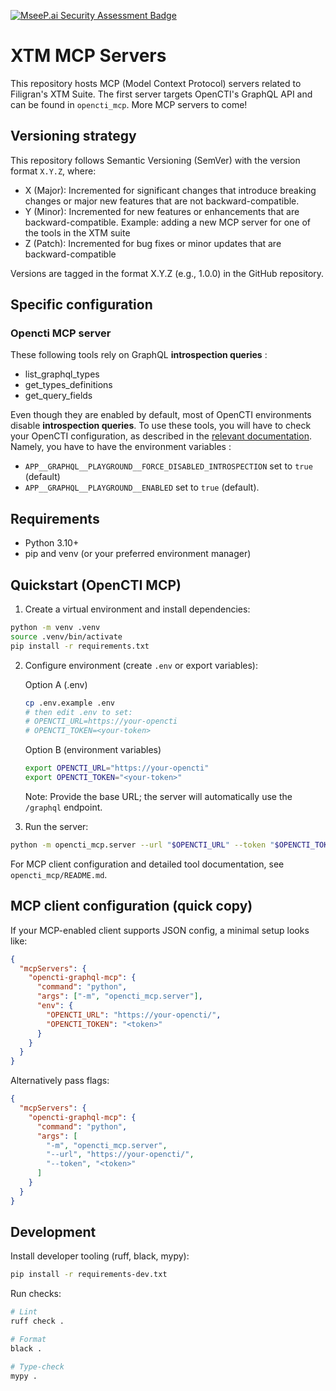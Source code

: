 [![MseeP.ai Security Assessment Badge](https://mseep.net/pr/filigranhq-xtm-mcp-badge.png)](https://mseep.ai/app/filigranhq-xtm-mcp)

# XTM MCP Servers

This repository hosts MCP (Model Context Protocol) servers related to Filigran's XTM Suite. The first server targets OpenCTI's GraphQL API and can be found in `opencti_mcp`. More MCP servers to come!

## Versioning strategy
This repository follows Semantic Versioning (SemVer) with the version format `X.Y.Z`, where:
- X (Major): Incremented for significant changes that introduce breaking changes or major new features that are not backward-compatible. 
- Y (Minor): Incremented for new features or enhancements that are backward-compatible. Example: adding a new MCP server for one of the tools in the XTM suite
- Z (Patch): Incremented for bug fixes or minor updates that are backward-compatible

Versions are tagged in the format X.Y.Z (e.g., 1.0.0) in the GitHub repository.

## Specific configuration

### Opencti MCP server
These following tools rely on GraphQL **introspection queries** : 

- list_graphql_types
- get_types_definitions
- get_query_fields

Even though they are enabled by default, most of OpenCTI environments disable **introspection queries**. To use these tools, you will have to check your OpenCTI configuration, as described in the [relevant documentation](https://docs.opencti.io/latest/deployment/configuration/?h=introspection#technical-customization). Namely, you have to have the environment variables :
* `APP__GRAPHQL__PLAYGROUND__FORCE_DISABLED_INTROSPECTION` set to `true` (default)
* `APP__GRAPHQL__PLAYGROUND__ENABLED` set to `true` (default).


## Requirements

- Python 3.10+
- pip and venv (or your preferred environment manager)

## Quickstart (OpenCTI MCP)

1. Create a virtual environment and install dependencies:
```bash
python -m venv .venv
source .venv/bin/activate
pip install -r requirements.txt
```

2. Configure environment (create `.env` or export variables):

   Option A (.env)
   ```bash
   cp .env.example .env
   # then edit .env to set:
   # OPENCTI_URL=https://your-opencti
   # OPENCTI_TOKEN=<your-token>
   ```

   Option B (environment variables)
   ```bash
   export OPENCTI_URL="https://your-opencti"
   export OPENCTI_TOKEN="<your-token>"
   ```

   Note: Provide the base URL; the server will automatically use the `/graphql` endpoint.

3. Run the server:
```bash
python -m opencti_mcp.server --url "$OPENCTI_URL" --token "$OPENCTI_TOKEN"
```

For MCP client configuration and detailed tool documentation, see `opencti_mcp/README.md`.

## MCP client configuration (quick copy)

If your MCP-enabled client supports JSON config, a minimal setup looks like:

```json
{
  "mcpServers": {
    "opencti-graphql-mcp": {
      "command": "python",
      "args": ["-m", "opencti_mcp.server"],
      "env": {
        "OPENCTI_URL": "https://your-opencti/",
        "OPENCTI_TOKEN": "<token>"
      }
    }
  }
}
```

Alternatively pass flags:

```json
{
  "mcpServers": {
    "opencti-graphql-mcp": {
      "command": "python",
      "args": [
        "-m", "opencti_mcp.server",
        "--url", "https://your-opencti/",
        "--token", "<token>"
      ]
    }
  }
}
```

## Development

Install developer tooling (ruff, black, mypy):

```bash
pip install -r requirements-dev.txt
```

Run checks:

```bash
# Lint
ruff check .

# Format
black .

# Type-check
mypy .
```

